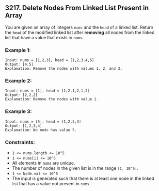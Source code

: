 ## 3217. Delete Nodes From Linked List Present in Array

You are given an array of integers ```nums``` and the ```head``` of a linked list. Return the ```head``` of the modified linked list after **removing** all nodes from the linked list that have a value that exists in ```nums```.

### Example 1:
```
Input: nums = [1,2,3], head = [1,2,3,4,5]
Output: [4,5]
Explanation: Remove the nodes with values 1, 2, and 3.
```
### Example 2:
```
Input: nums = [1], head = [1,2,1,2,1,2]
Output: [2,2,2]
Explanation: Remove the nodes with value 1.
```
### Example 3:
```
Input: nums = [5], head = [1,2,3,4]
Output: [1,2,3,4]
Explanation: No node has value 5.
```

### Constraints:

* ```1 <= nums.length <= 10^5```
* ```1 <= nums[i] <= 10^5```
* All elements in ```nums``` are unique.
* The number of nodes in the given list is in the range ```[1, 10^5]```.
* ```1 <= Node.val <= 10^5```
* The input is generated such that there is at least one node in the linked list that has a value not present in ```nums```.